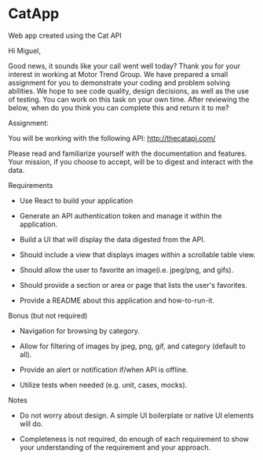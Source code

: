 # CatApp
Web app created using the Cat API




Hi Miguel,

 

Good news, it sounds like your call went well today?  Thank you for your interest in working at Motor Trend Group. We have prepared a small assignment for you to demonstrate your coding and problem solving abilities. We hope to see code quality, design decisions, as well as the use of testing. You can work on this task on your own time. After reviewing the below, when do you think you can complete this and return it to me?

 

Assignment:

 

You will be working with the following API: http://thecatapi.com/

 

Please read and familiarize yourself with the documentation and features. Your mission, if you choose to accept, will be to digest and interact with the data.

 

Requirements

   *  Use React to build your application

   *  Generate an API authentication token and manage it within the application.

   *  Build a UI that will display the data digested from the API.

   *  Should include a view that displays images within a scrollable table view.

   *  Should allow the user to favorite an image(i.e. jpeg/png, and gifs).

   *  Should provide a section or area or page that lists the user's favorites.

   *  Provide a README about this application and how-to-run-it.

 

Bonus (but not required)

  *  Navigation for browsing by category.

  *  Allow for filtering of images by jpeg, png, gif, and category (default to all).

  *  Provide an alert or notification if/when API is offline.

  *  Utilize tests when needed (e.g. unit, cases, mocks).

 

Notes

  *   Do not worry about design. A simple UI boilerplate or native UI elements will do.

  *   Completeness is not required, do enough of each requirement to show your understanding of the requirement and your approach.